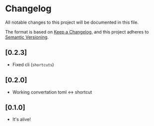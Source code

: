 # Changelog

All notable changes to this project will be documented in this file.

The format is based on [Keep a Changelog](https://keepachangelog.com/en/1.0.0/),
and this project adheres to [Semantic Versioning](https://semver.org/spec/v2.0.0.html).

## [0.2.3]

- Fixed cli (`shortcuts`)

## [0.2.0]

- Working convertation toml <-> shortcut

## [0.1.0]

- It's alive!
